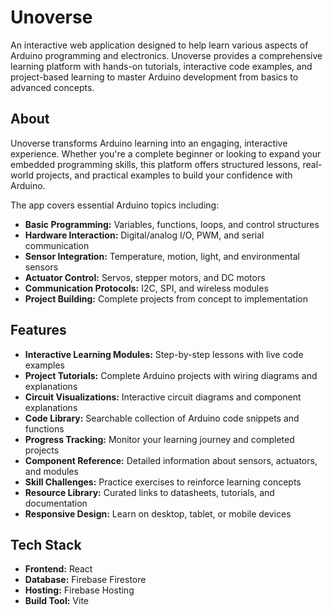 # Unoverse

An interactive web application designed to help learn various aspects of Arduino programming and electronics. Unoverse provides a comprehensive learning platform with hands-on tutorials, interactive code examples, and project-based learning to master Arduino development from basics to advanced concepts.

## About

Unoverse transforms Arduino learning into an engaging, interactive experience. Whether you're a complete beginner or looking to expand your embedded programming skills, this platform offers structured lessons, real-world projects, and practical examples to build your confidence with Arduino.

The app covers essential Arduino topics including:
- **Basic Programming:** Variables, functions, loops, and control structures
- **Hardware Interaction:** Digital/analog I/O, PWM, and serial communication
- **Sensor Integration:** Temperature, motion, light, and environmental sensors
- **Actuator Control:** Servos, stepper motors, and DC motors
- **Communication Protocols:** I2C, SPI, and wireless modules
- **Project Building:** Complete projects from concept to implementation

## Features

- **Interactive Learning Modules:** Step-by-step lessons with live code examples
-  **Project Tutorials:** Complete Arduino projects with wiring diagrams and explanations
-  **Circuit Visualizations:** Interactive circuit diagrams and component explanations
-  **Code Library:** Searchable collection of Arduino code snippets and functions
-  **Progress Tracking:** Monitor your learning journey and completed projects
-  **Component Reference:** Detailed information about sensors, actuators, and modules
-  **Skill Challenges:** Practice exercises to reinforce learning concepts
-  **Resource Library:** Curated links to datasheets, tutorials, and documentation
-  **Responsive Design:** Learn on desktop, tablet, or mobile devices

## Tech Stack

- **Frontend:** React
- **Database:** Firebase Firestore
- **Hosting:** Firebase Hosting
- **Build Tool:** Vite
